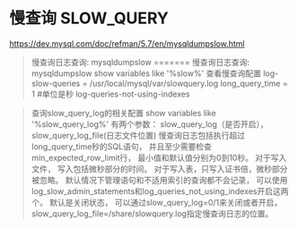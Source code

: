 # 慢查询 SLOW_QUERY
https://dev.mysql.com/doc/refman/5.7/en/mysqldumpslow.html
> 慢查询日志查询: mysqldumpslow
=======
> 慢查询日志查询: mysqldumpslow
show variables like '%slow%' 查看慢查询配置
log-slow-queries = /usr/local/mysql/var/slowquery.log
long_query_time = 1  #单位是秒
log-queries-not-using-indexes

> 查询slow_query_log的相关配置
show variables like '%slow_query_log%'
有两个参数： slow_query_log（是否开启），slow_query_log_file(日志文件位置)
慢查询日志包括执行超过long_query_time秒的SQL语句， 并且至少需要检查min_expected_row_limit行， 最小值和默认值分别为0到10秒。 对于写入文件， 写入包括微秒部分的时间。 对于写入表，只写入证书倍，微秒部分被忽略。
默认情况下管理语句和不适用索引的查询都不会记录， 可以使用log_slow_admin_statements和log_queries_not_using_indexes开启这两个。
默认是关闭状态， 可以通过slow_query_log=0/1来关闭或者开启， slow_query_log_file=/share/slowquery.log指定慢查询日志的位置。
